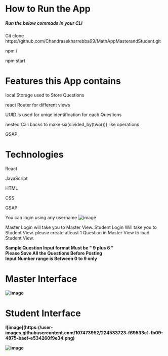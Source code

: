 
<h1>How to Run the App</h1>
<h5>Run the below commads in your CLI</h5>
<p>Git clone https://github.com/Chandrasekharrebba99/MathAppMasterandStudent.git </p>
<p>npm i </p>
<p>npm start</p>

<h1>Features this App contains</h1>
<p>local Storage used to Store Questions</p>
<p>react Router for different views</p>
<p>UUID is used for uniqe identification for each Questions</p>
<p>nested Call backs to make six(divided_by(two())) like operations </p>
<p>GSAP</p>

<h1>Technologies</h1>
<p>React</p>
<p>JavaScript</p>
<p>HTML</p>
<p>CSS</p>
<p>GSAP</p>

You can login using any username
![image](https://user-images.githubusercontent.com/107473952/224496493-81a154ee-1099-4670-974a-471fa927d55c.png)

Master Login will take you to Master View. Student Login Will take you to Student View. 
please create atleast 1 Question in Master View to load Student View.

<Strong>Sample Question Input format Must be  " 9 plus 6 "</Strong>
</br>
<Strong>Please Save All the Questions Before Posting</Strog>
</br>
<Strong>Input Number range is Between 0 to 9 only</Strong>
<h1>Master Interface</h1>

![image](https://user-images.githubusercontent.com/107473952/224533648-19122202-18fe-4ddc-847c-79f26c3f3174.png)
<h1>Student Interface</h1>
![image](https://user-images.githubusercontent.com/107473952/224533723-f69533e1-fb09-4875-baef-e534260f9e34.png)

![image](https://user-images.githubusercontent.com/107473952/224533763-caf69779-f428-484f-916d-e600a8f05fe3.png)

